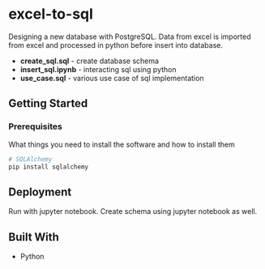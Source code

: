 # excel-to-sql

Designing a new database with PostgreSQL. Data from excel is imported from excel and processed in python before insert into database.

* **create_sql.sql** - create database schema
* **insert_sql.ipynb** - interacting sql using python
* **use_case.sql** - various use case of sql implementation

## Getting Started

### Prerequisites

What things you need to install the software and how to install them

``` bash
# SQLAlchemy
pip install sqlalchemy
```

## Deployment

Run with jupyter notebook. Create schema using jupyter notebook as well.

## Built With

* Python
